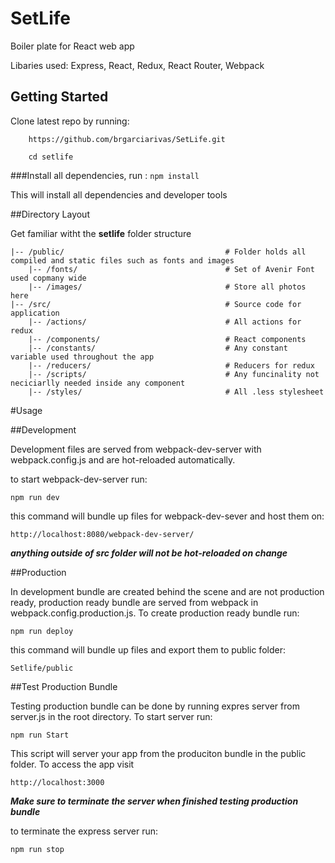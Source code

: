 # SetLife

Boiler plate for React web app

Libaries used: Express, React, Redux, React Router, Webpack


## Getting Started

Clone latest repo by running:

```
	https://github.com/brgarciarivas/SetLife.git

	cd setlife
```	

###Install all dependencies, run : `npm install` 

This will install all dependencies and developer tools

##Directory Layout

Get familiar witht the **setlife** folder structure

```
|-- /public/                                    # Folder holds all compiled and static files such as fonts and images
	|-- /fonts/									# Set of Avenir Font used copmany wide
	|-- /images/								# Store all photos here
|-- /src/										# Source code for application
	|-- /actions/								# All actions for redux 
	|-- /components/							# React components
	|-- /constants/								# Any constant variable used throughout the app
	|-- /reducers/								# Reducers for redux
	|-- /scripts/								# Any funcinality not neciciarlly needed inside any component
	|-- /styles/								# All .less stylesheet
```

#Usage

##Development

Development files are served from webpack-dev-server with webpack.config.js and are hot-reloaded automatically.

to start webpack-dev-server run:

	npm run dev

this command will bundle up files for webpack-dev-sever and host them on: 

	http://localhost:8080/webpack-dev-server/

**_anything outside of src folder will not be hot-reloaded on change_**

##Production	

In development bundle are created behind the scene and are not production ready, production ready bundle are served from webpack in webpack.config.production.js. To create production ready bundle run: 

	npm run deploy

this command will bundle up files and export them to public folder:

	Setlife/public

##Test Production Bundle

Testing production bundle can be done by running expres server from server.js in the root directory. To start server run:

	npm run Start

This script will server your app from the produciton bundle in the public folder. To access the app visit 

	http://localhost:3000

**_Make sure to terminate the server when finished testing production bundle_**

to terminate the express server run:

	npm run stop







